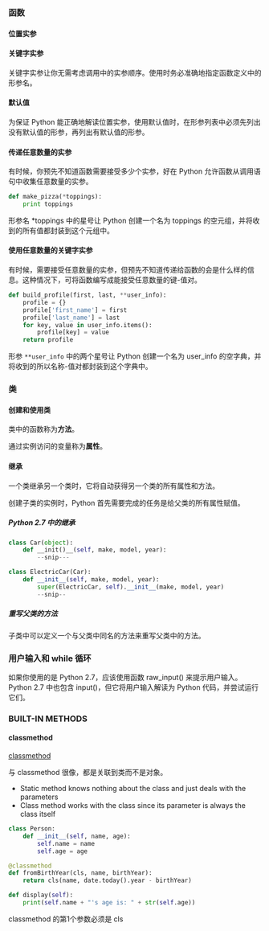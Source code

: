### 函数

#### 位置实参

#### 关键字实参

关键字实参让你无需考虑调用中的实参顺序。使用时务必准确地指定函数定义中的形参名。

#### 默认值

为保证 Python 能正确地解读位置实参，使用默认值时，在形参列表中必须先列出没有默认值的形参，再列出有默认值的形参。

#### 传递任意数量的实参

有时候，你预先不知道函数需要接受多少个实参，好在 Python 允许函数从调用语句中收集任意数量的实参。

```python
def make_pizza(*toppings):
    print toppings
```

形参名 *toppings 中的星号让 Python 创建一个名为 toppings 的空元组，并将收到的所有值都封装到这个元组中。

#### 使用任意数量的关键字实参

有时候，需要接受任意数量的实参，但预先不知道传递给函数的会是什么样的信息。这种情况下，可将函数编写成能接受任意数量的键-值对。

```python
def build_profile(first, last, **user_info):
    profile = {}
    profile['first_name'] = first
    profile['last_name'] = last
    for key, value in user_info.items():
        profile[key] = value
    return profile
```

形参 `**user_info` 中的两个星号让 Python 创建一个名为 user_info 的空字典，并将收到的所以名称-值对都封装到这个字典中。

### 类

#### 创建和使用类

类中的函数称为**方法**。

通过实例访问的变量称为**属性**。

#### 继承

一个类继承另一个类时，它将自动获得另一个类的所有属性和方法。

创建子类的实例时，Python 首先需要完成的任务是给父类的所有属性赋值。

##### Python 2.7 中的继承

```python
class Car(object):
    def __init()__(self, make, model, year):
        --snip---

class ElectricCar(Car):
    def __init__(self, make, model, year):
        super(ElectricCar, self).__init__(make, model, year)
        --snip--
```

##### 重写父类的方法

子类中可以定义一个与父类中同名的方法来重写父类中的方法。

### 用户输入和 while 循环

如果你使用的是 Python 2.7，应该使用函数 raw_input() 来提示用户输入。Python 2.7 中也包含 input()，但它将用户输入解读为 Python 代码，并尝试运行它们。

### BUILT-IN METHODS

#### classmethod

[classmethod](https://www.programiz.com/python-programming/methods/built-in/classmethod)

与 classmethod 很像，都是关联到类而不是对象。

* Static method knows nothing about the class and just deals with the parameters
* Class method works with the class since its parameter is always the class itself

```python
class Person:
    def __init__(self, name, age):
        self.name = name
        self.age = age
```

```python
@classmethod
def fromBirthYear(cls, name, birthYear):
    return cls(name, date.today().year - birthYear)

def display(self):
    print(self.name + "'s age is: " + str(self.age))
```

classmethod 的第1个参数必须是 cls

